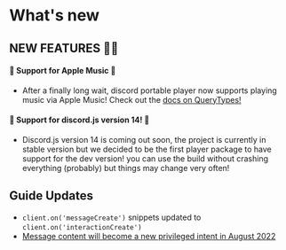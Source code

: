 # What's new

## NEW FEATURES 🎊🎊

#### 🍎 Support for Apple Music 🍎
- After a finally long wait, discord portable player now supports playing music via Apple Music! Check out the [docs on QueryTypes!](https://discord-portable-player.js.org/#/docs/main/main/typedef/QueryType)

#### 🌟 Support for discord.js version 14! 🌟
- Discord.js version 14 is coming out soon, the project is currently in stable version but we decided to be the first player package to have support for the dev version! you can use the build without crashing everything (probably) 
but things may change very often!

## Guide Updates 
- ```client.on('messageCreate')``` snippets updated to ```client.on('interactionCreate')```
- [Message content will become a new privileged intent in August 2022](https://support-dev.discord.com/hc/en-us/articles/4404772028055)
